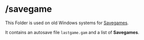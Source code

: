 # /savegame #

This Folder is used on old Windows systems for [Savegames](../../file_formats/gam.md).

It contains an autosave file `lastgame.gam` and a list of **Savegames**.


